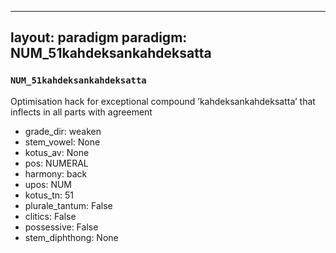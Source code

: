 
---
layout: paradigm
paradigm: NUM_51kahdeksankahdeksatta
---
### ` NUM_51kahdeksankahdeksatta `

Optimisation hack for exceptional compound ’kahdeksankahdeksatta’ that inflects in all parts with agreement
* grade_dir: weaken
* stem_vowel: None
* kotus_av: None
* pos: NUMERAL
* harmony: back
* upos: NUM
* kotus_tn: 51
* plurale_tantum: False
* clitics: False
* possessive: False
* stem_diphthong: None
